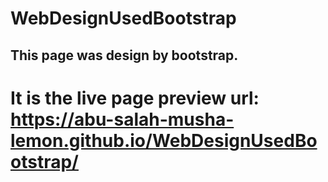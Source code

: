 # WebDesignUsedBootstrap
## This page was design by bootstrap.
# It is the live page preview url: https://abu-salah-musha-lemon.github.io/WebDesignUsedBootstrap/

